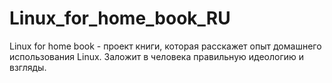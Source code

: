 # Linux_for_home_book_RU
Linux for home book - проект книги, которая расскажет опыт домашнего использования Linux. Заложит в человека правильную идеологию и взгляды. 
